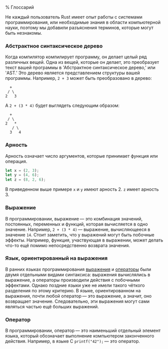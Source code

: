 % Глоссарий

Не каждый пользователь Rust имеет опыт работы с системами программирования, или
необходимые знания в области компьютерной науки, поэтому мы добавили разъяснения
терминов, которые могут быть незнакомы.

<a name="abstract-syntax-tree"></a>
### Абстрактное синтаксическое дерево

Когда компилятор компилирует программу, он делает целый ряд различных вещей.
Одна из вещей, которые он делает, это преобразует текст вашей программы в
'Абстрактное синтаксическое дерево,' или 'AST.' Это дерево является
представлением структуры вашей программы. Например, `2 + 3` может быть
преобразовано в дерево:

```text
  +
 / \
2   3
```

А `2 + (3 * 4)` будет выглядеть следующим образом:

```text
  +
 / \
2   *
   / \
  3   4
```

<a name="arity"></a>
### Арность

Арность означает число аргументов, которые принимает функция или операция.

```rust
let x = (2, 3);
let y = (4, 6);
let z = (8, 2, 6);
```

В приведенном выше примере `x` и `y` имеют арность 2. `z` имеет арность 3.

<a name="expression"></a>
### Выражение

В программировании, выражение — это комбинация значений, постоянных,
переменных и функций, которая вычисляется в одно значение. Например, `2 + (3 *
4)` — выражение, вычисляющееся в значение `14`. Стоит заметить, что у
выражений могут быть побочные эффекты. Например, функция, участвующая в
выражении, может делать что-то ещё помимо непосредственно возврата значения.

### Язык, ориентированный на выражения

В ранних языках программирования [выражения][expression] и
[операторы][statement] были двумя отдельными видами синтаксиса: выражения
вычислялись в выражение, а операторы производили действия с побочными эффектами.
Однако поздние языки уже не имели такого чёткого разделения по этому критерию. В
языке, ориентированном на выражения, почти любой оператор — это выражение, а
значит, оно возвращает значение. Следовательно, эти выражения могут сами
являться частью ещё больших выражений.

[expression]: glossary.html#expression
[statement]: glossary.html#statement

<a name="statement"></a>
### Оператор

В программировании, оператор — это наименьший отдельный элемент языка, который
обозначает выполнение компьютером законченного действия. Например, в языке C
`printf("42");` — это оператор.
